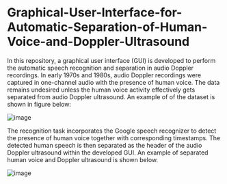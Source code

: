 # Graphical-User-Interface-for-Automatic-Separation-of-Human-Voice-and-Doppler-Ultrasound

In this repository, a graphical user interface (GUI) is developed to perform the automatic speech recognition and separation in audio Doppler recordings. In early 1970s and 1980s, audio Doppler recordings were captured in one-channel audio with the presence of human voice. The data remains undesired unless the human voice activity effectively gets separated from audio Doppler ultrasound. An example of of the dataset is shown in figure below:

![image](https://user-images.githubusercontent.com/48659018/145866335-352613e3-eb48-4004-8205-058d1375613c.png)

The recognition task incorporates the Google speech recognizer to detect the presence of human voice together with corresponding timestamps. The detected human speech is then separated as the header of the audio Doppler ultrasound within the developed GUI. An example of separated human voice and Doppler ultrasound is shown below. 


![image](https://user-images.githubusercontent.com/48659018/145867188-82d8c71f-dd1e-4f0c-8643-647dbc5bdfbf.png)

